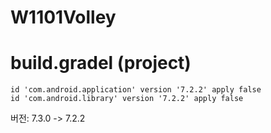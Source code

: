 # W1101Volley

# build.gradel (project)
    id 'com.android.application' version '7.2.2' apply false
    id 'com.android.library' version '7.2.2' apply false
버전: 7.3.0 -> 7.2.2
